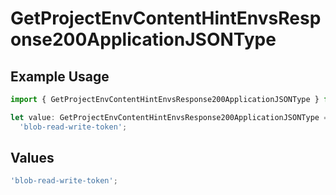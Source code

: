 # GetProjectEnvContentHintEnvsResponse200ApplicationJSONType

## Example Usage

```typescript
import { GetProjectEnvContentHintEnvsResponse200ApplicationJSONType } from '@vercel/client/models/operations';

let value: GetProjectEnvContentHintEnvsResponse200ApplicationJSONType =
  'blob-read-write-token';
```

## Values

```typescript
'blob-read-write-token';
```
